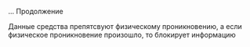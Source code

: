 ... Продолжение

Данные средства препятсвуют физическому проникновению, а если физическое проникновение произошло, то блокирует информацию
